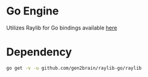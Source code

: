 # Go Engine
Utilizes Raylib for Go bindings available [here](https://github.com/gen2brain/raylib-go)

# Dependency
```bash
go get -v -u github.com/gen2brain/raylib-go/raylib
```
